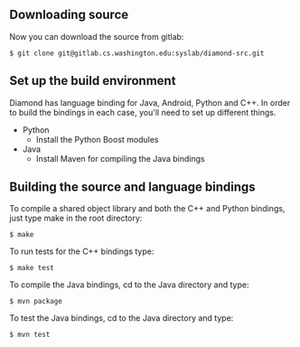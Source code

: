 ## Downloading source
Now you can download the source from gitlab:

    $ git clone git@gitlab.cs.washington.edu:syslab/diamond-src.git

## Set up the build environment
Diamond has language binding for Java, Android, Python and C++. In
order to build the bindings in each case, you'll need to set up
different things.

* Python
  - Install the Python Boost modules
* Java
  - Install Maven for compiling the Java bindings

## Building the source and language bindings
To compile a shared object library and both the C++ and Python
bindings, just type make in the root directory:

    $ make

To run tests for the C++ bindings type:

    $ make test

To compile the Java bindings, cd to the Java directory and type:

    $ mvn package

To test the Java bindings, cd to the Java directory and type:

    $ mvn test

